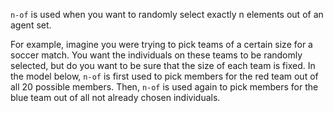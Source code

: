 `n-of` is used when you want to randomly select exactly n elements out of an agent set.

For example, imagine you were trying to pick teams of a certain size for a soccer match. You want the individuals on these teams to be randomly selected, but do you want to be sure that the size of each team is fixed. In the model below, `n-of` is first used to pick members for the red team out of all 20 possible members. Then, `n-of` is used again to pick members for the blue team out of all not already chosen individuals.
